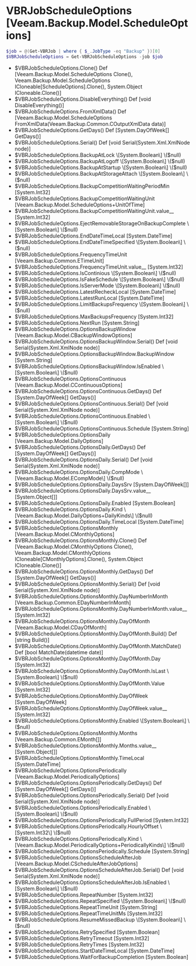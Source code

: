 ﻿# VBRJobScheduleOptions [Veeam.Backup.Model.ScheduleOptions]
``` powershell
$job = @(Get-VBRJob | where { $_.JobType -eq "Backup" })[0]
$VBRJobScheduleOptions = Get-VBRJobScheduleOptions -job $job
```
* $VBRJobScheduleOptions.Clone()  Def [Veeam.Backup.Model.ScheduleOptions Clone(), Veeam.Backup.Model.ScheduleOptions ICloneable[ScheduleOptions].Clone(), System.Object ICloneable.Clone()]
* $VBRJobScheduleOptions.DisableEverything()  Def [void DisableEverything()]
* $VBRJobScheduleOptions.FromXmlData()  Def [Veeam.Backup.Model.ScheduleOptions FromXmlData(Veeam.Backup.Common.COutputXmlData data)]
* $VBRJobScheduleOptions.GetDays()  Def [System.DayOfWeek[] GetDays()]
* $VBRJobScheduleOptions.Serial()  Def [void Serial(System.Xml.XmlNode node)]
* $VBRJobScheduleOptions.BackupAtLock \[System.Boolean\] \($null\)
* $VBRJobScheduleOptions.BackupAtLogoff \[System.Boolean\] \($null\)
* $VBRJobScheduleOptions.BackupAtStartup \[System.Boolean\] \($null\)
* $VBRJobScheduleOptions.BackupAtStorageAttach \[System.Boolean\] \($null\)
* $VBRJobScheduleOptions.BackupCompetitionWaitingPeriodMin \[System.Int32\]
* $VBRJobScheduleOptions.BackupCompetitionWaitingUnit \[Veeam.Backup.Model.ScheduleOptions+UnitOfTime\]
* $VBRJobScheduleOptions.BackupCompetitionWaitingUnit.value__ \[System.Int32\]
* $VBRJobScheduleOptions.EjectRemovableStorageOnBackupComplete \[System.Boolean\] \($null\)
* $VBRJobScheduleOptions.EndDateTimeLocal \[System.DateTime\]
* $VBRJobScheduleOptions.EndDateTimeSpecified \[System.Boolean\] \($null\)
* $VBRJobScheduleOptions.FrequencyTimeUnit \[Veeam.Backup.Common.ETimeUnit\]
* $VBRJobScheduleOptions.FrequencyTimeUnit.value__ \[System.Int32\]
* $VBRJobScheduleOptions.IsContinious \[System.Boolean\] \($null\)
* $VBRJobScheduleOptions.IsFakeSchedule \[System.Boolean\] \($null\)
* $VBRJobScheduleOptions.IsServerMode \[System.Boolean\] \($null\)
* $VBRJobScheduleOptions.LatestRecheckLocal \[System.DateTime\]
* $VBRJobScheduleOptions.LatestRunLocal \[System.DateTime\]
* $VBRJobScheduleOptions.LimitBackupsFrequency \[System.Boolean\] \($null\)
* $VBRJobScheduleOptions.MaxBackupsFrequency \[System.Int32\]
* $VBRJobScheduleOptions.NextRun \[System.String\]
* $VBRJobScheduleOptions.OptionsBackupWindow \[Veeam.Backup.Model.CBackupWindowOptions\]
* $VBRJobScheduleOptions.OptionsBackupWindow.Serial()  Def [void Serial(System.Xml.XmlNode node)]
* $VBRJobScheduleOptions.OptionsBackupWindow.BackupWindow \[System.String\]
* $VBRJobScheduleOptions.OptionsBackupWindow.IsEnabled \[System.Boolean\] \($null\)
* $VBRJobScheduleOptions.OptionsContinuous \[Veeam.Backup.Model.CContinuousOptions\]
* $VBRJobScheduleOptions.OptionsContinuous.GetDays()  Def [System.DayOfWeek[] GetDays()]
* $VBRJobScheduleOptions.OptionsContinuous.Serial()  Def [void Serial(System.Xml.XmlNode node)]
* $VBRJobScheduleOptions.OptionsContinuous.Enabled \[System.Boolean\] \($null\)
* $VBRJobScheduleOptions.OptionsContinuous.Schedule \[System.String\]
* $VBRJobScheduleOptions.OptionsDaily \[Veeam.Backup.Model.DailyOptions\]
* $VBRJobScheduleOptions.OptionsDaily.GetDays()  Def [System.DayOfWeek[] GetDays()]
* $VBRJobScheduleOptions.OptionsDaily.Serial()  Def [void Serial(System.Xml.XmlNode node)]
* $VBRJobScheduleOptions.OptionsDaily.CompMode \[Veeam.Backup.Model.ECompMode\] \($null\)
* $VBRJobScheduleOptions.OptionsDaily.DaysSrv \[System.DayOfWeek[]\]
* $VBRJobScheduleOptions.OptionsDaily.DaysSrv.value__ \[System.Object[]\]
* $VBRJobScheduleOptions.OptionsDaily.Enabled \[System.Boolean\]
* $VBRJobScheduleOptions.OptionsDaily.Kind \[Veeam.Backup.Model.DailyOptions+DailyKinds\] \($null\)
* $VBRJobScheduleOptions.OptionsDaily.TimeLocal \[System.DateTime\]
* $VBRJobScheduleOptions.OptionsMonthly \[Veeam.Backup.Model.CMonthlyOptions\]
* $VBRJobScheduleOptions.OptionsMonthly.Clone()  Def [Veeam.Backup.Model.CMonthlyOptions Clone(), Veeam.Backup.Model.CMonthlyOptions ICloneable[CMonthlyOptions].Clone(), System.Object ICloneable.Clone()]
* $VBRJobScheduleOptions.OptionsMonthly.GetDays()  Def [System.DayOfWeek[] GetDays()]
* $VBRJobScheduleOptions.OptionsMonthly.Serial()  Def [void Serial(System.Xml.XmlNode node)]
* $VBRJobScheduleOptions.OptionsMonthly.DayNumberInMonth \[Veeam.Backup.Common.EDayNumberInMonth\]
* $VBRJobScheduleOptions.OptionsMonthly.DayNumberInMonth.value__ \[System.Int32\]
* $VBRJobScheduleOptions.OptionsMonthly.DayOfMonth \[Veeam.Backup.Model.CDayOfMonth\]
* $VBRJobScheduleOptions.OptionsMonthly.DayOfMonth.Build()  Def [string Build()]
* $VBRJobScheduleOptions.OptionsMonthly.DayOfMonth.MatchDate()  Def [bool MatchDate(datetime date)]
* $VBRJobScheduleOptions.OptionsMonthly.DayOfMonth.Day \[System.Int32\]
* $VBRJobScheduleOptions.OptionsMonthly.DayOfMonth.IsLast \[System.Boolean\] \($null\)
* $VBRJobScheduleOptions.OptionsMonthly.DayOfMonth.Value \[System.Int32\]
* $VBRJobScheduleOptions.OptionsMonthly.DayOfWeek \[System.DayOfWeek\]
* $VBRJobScheduleOptions.OptionsMonthly.DayOfWeek.value__ \[System.Int32\]
* $VBRJobScheduleOptions.OptionsMonthly.Enabled \[System.Boolean\] \($null\)
* $VBRJobScheduleOptions.OptionsMonthly.Months \[Veeam.Backup.Common.EMonth[]\]
* $VBRJobScheduleOptions.OptionsMonthly.Months.value__ \[System.Object[]\]
* $VBRJobScheduleOptions.OptionsMonthly.TimeLocal \[System.DateTime\]
* $VBRJobScheduleOptions.OptionsPeriodically \[Veeam.Backup.Model.PeriodicallyOptions\]
* $VBRJobScheduleOptions.OptionsPeriodically.GetDays()  Def [System.DayOfWeek[] GetDays()]
* $VBRJobScheduleOptions.OptionsPeriodically.Serial()  Def [void Serial(System.Xml.XmlNode node)]
* $VBRJobScheduleOptions.OptionsPeriodically.Enabled \[System.Boolean\] \($null\)
* $VBRJobScheduleOptions.OptionsPeriodically.FullPeriod \[System.Int32\]
* $VBRJobScheduleOptions.OptionsPeriodically.HourlyOffset \[System.Int32\] \($null\)
* $VBRJobScheduleOptions.OptionsPeriodically.Kind \[Veeam.Backup.Model.PeriodicallyOptions+PeriodicallyKinds\] \($null\)
* $VBRJobScheduleOptions.OptionsPeriodically.Schedule \[System.String\]
* $VBRJobScheduleOptions.OptionsScheduleAfterJob \[Veeam.Backup.Model.CScheduleAfterJobOptions\]
* $VBRJobScheduleOptions.OptionsScheduleAfterJob.Serial()  Def [void Serial(System.Xml.XmlNode node)]
* $VBRJobScheduleOptions.OptionsScheduleAfterJob.IsEnabled \[System.Boolean\] \($null\)
* $VBRJobScheduleOptions.RepeatNumber \[System.Int32\]
* $VBRJobScheduleOptions.RepeatSpecified \[System.Boolean\] \($null\)
* $VBRJobScheduleOptions.RepeatTimeUnit \[System.String\]
* $VBRJobScheduleOptions.RepeatTimeUnitMs \[System.Int32\]
* $VBRJobScheduleOptions.ResumeMissedBackup \[System.Boolean\] \($null\)
* $VBRJobScheduleOptions.RetrySpecified \[System.Boolean\]
* $VBRJobScheduleOptions.RetryTimeout \[System.Int32\]
* $VBRJobScheduleOptions.RetryTimes \[System.Int32\]
* $VBRJobScheduleOptions.StartDateTimeLocal \[System.DateTime\]
* $VBRJobScheduleOptions.WaitForBackupCompletion \[System.Boolean\]



